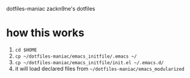 dotfiles-maniac zackn9ne's dotfiles
# how this works

1. `cd $HOME`
2. `cp ~/dotfiles-maniac/emacs_initfile/.emacs ~/`
3. `cp ~/dotfiles-maniac/emacs_initfile/init.el ~/.emacs.d/`
4. it will load declared files from `~/dotfiles-maniac/emacs_modularized`

